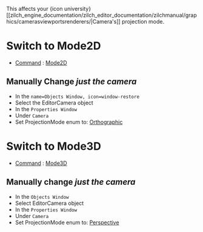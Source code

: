 This affects your {icon university}[[zilch_engine_documentation/zilch_editor_documentation/zilchmanual/graphics/camerasviewportsrenderers/|Camera's]] projection mode.

 # Switch to Mode2D
- [Command](commands.md) : [ Mode2D](../../../../code_reference/command_reference.md#mode2d)

 ## Manually Change *just the camera*


 - In the `name=Objects Window, icon=window-restore`
  - Select the EditorCamera object
 - In the `Properties Window`
  - Under `Camera`
   - Set ProjectionMode enum to: [Orthographic](../../../../code_reference/enum_reference.md#perspectivemode)

 # Switch to Mode3D
- [Command](commands.md) : [ Mode3D](../../../../code_reference/command_reference.md#mode3d)


 ## Manually change *just the camera*


 - In the `Objects Window`
  - Select EditorCamera object
 - In the `Properties Window`
  - Under `Camera`
   - Set ProjectionMode enum to: [Perspective](../../../../code_reference/enum_reference.md#perspectivemode)
 

 